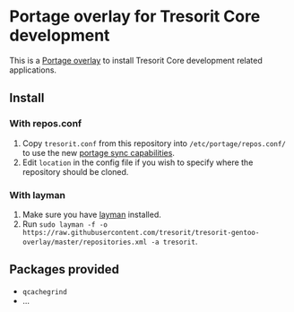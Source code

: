 # Portage overlay for Tresorit Core development

This is a [Portage overlay][overlay] to install Tresorit Core development related applications.

## Install

### With repos.conf

1. Copy `tresorit.conf` from this repository into `/etc/portage/repos.conf/` to use the new [portage sync capabilities][portagesync].
1. Edit `location` in the config file if you wish to specify where the repository should be cloned.

### With layman

1. Make sure you have [layman][layman] installed.
2. Run `sudo layman -f -o https://raw.githubusercontent.com/tresorit/tresorit-gentoo-overlay/master/repositories.xml -a tresorit`.

## Packages provided

* `qcachegrind`
* ...

[overlay]: https://wiki.gentoo.org/wiki/Overlay
[portagesync]: https://wiki.gentoo.org/wiki/Project:Portage/Sync
[layman]: http://wiki.gentoo.org/wiki/Layman
